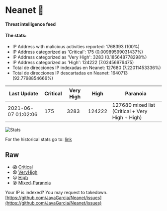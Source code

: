# Neanet :hocho:
#### Threat intelligence feed
#### The stats:

- IP Address with malicious activities reported: 1768393 (100%)
- IP Address categorized as 'Critical':  175 (0.00989599031437%)
- IP Address categorized as 'Very High':  3283 (0.185648778298%)
- IP Address categorized as 'High':  124222 (7.02456976475)
- Total de direcciones IP indexadas en Neanet:  127680 (7.22011453336%)
- Total de direcciones IP descartadas en Neanet:  1640713 (92.7798854666%)

| Last Update | Critical | Very High | High | Paranoia |
| --- | --- | --- | --- | --- |
| 2021-06-07 01:02:06 | 175 | 3283 | 124222 | 127680 mixed list (Critical + Very High + High)|

![Stats](https://docs.google.com/spreadsheets/d/e/2PACX-1vSnaNMIXVabIpDJjufMlzH7poXnshF3mgd8Is1g9ytUEzVsP5my4Trn8f-xkoLLQ38xpL3HtmUexLo6/pubchart?oid=501124687&format=image)

For the historical stats go to: [link](/stats.csv)
## Raw
- :scream: [Critical](https://raw.githubusercontent.com/JavaGarcia/Neanet/master/blacklists/neanet_critical.txt)
- :fearful: [VeryHigh](https://raw.githubusercontent.com/JavaGarcia/Neanet/master/blacklists/neanet_veryHigh.txtt)
- :frowning: [High](https://raw.githubusercontent.com/JavaGarcia/Neanet/master/blacklists/neanet_high.txt)
- :dizzy_face: [Mixed-Paranoia](https://raw.githubusercontent.com/JavaGarcia/Neanet/master/blacklists/neanet_all.txt)


Your IP is indexed? You may request to takedown. [https://github.com/JavaGarcia/Neanet/issues](https://github.com/JavaGarcia/Neanet/issues)


























































































































































































































































































































































































































































































































































































































































































































































































































































































































































































































































































































































































































































































































































































































































































































































































































































































































































































































































































































































































































































































































































































































































































































































































































































































































































































































































































































































































































































































































































































































































































































































































































































































































































































































































































































































































































































































































































































































































































































































































































































































































































































































































































































































































































































































































































































































































































































































































































































































































































































































































































































































































































































































































































































































































































































































































































































































































































































































































































































































































































































































































































































































































































































































































































































































































































































































































































































































































































































































































































































































































